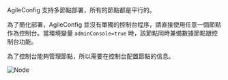 AgileConfig 支持多節點部署，所有的節點都是平行的。

為了簡化部署，AgileConfig 並沒有單獨的控制台程序，請直接使用任意一個節點作為控制台。當環境變量 `adminConsole=true` 時，該節點同時兼備數據節點跟控制台功能。

為了控制台能夠管理節點，所以需要在控制台配置節點的信息。

![Node](/articles/projects/agileconfig/assets/node.png)